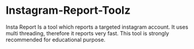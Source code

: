 # Instagram-Report-Toolz
Insta Report Is a tool which reports a targeted instagram account.  It uses multi threading, therefore it reports very fast.  This tool is strongly recommended for educational purpose.
